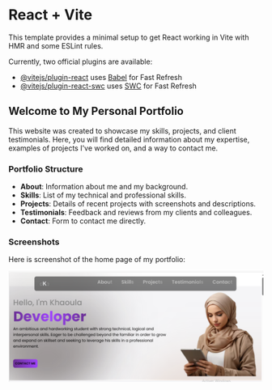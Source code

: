 # React + Vite

This template provides a minimal setup to get React working in Vite with HMR and some ESLint rules.

Currently, two official plugins are available:

- [@vitejs/plugin-react](https://github.com/vitejs/vite-plugin-react/blob/main/packages/plugin-react/README.md) uses [Babel](https://babeljs.io/) for Fast Refresh
- [@vitejs/plugin-react-swc](https://github.com/vitejs/vite-plugin-react-swc) uses [SWC](https://swc.rs/) for Fast Refresh


## Welcome to My Personal Portfolio

This website was created to showcase my skills, projects, and client testimonials. Here, you will find detailed information about my expertise, examples of projects I've worked on, and a way to contact me.

### Portfolio Structure


- **About**: Information about me and my background.
- **Skills**: List of my technical and professional skills.
- **Projects**: Details of recent projects with screenshots and descriptions.
- **Testimonials**: Feedback and reviews from my clients and colleagues.
- **Contact**: Form to contact me directly.

### Screenshots

Here is screenshot of the home page of my portfolio:

![about Page](react-portfolio\CapturePortfolio.png)

